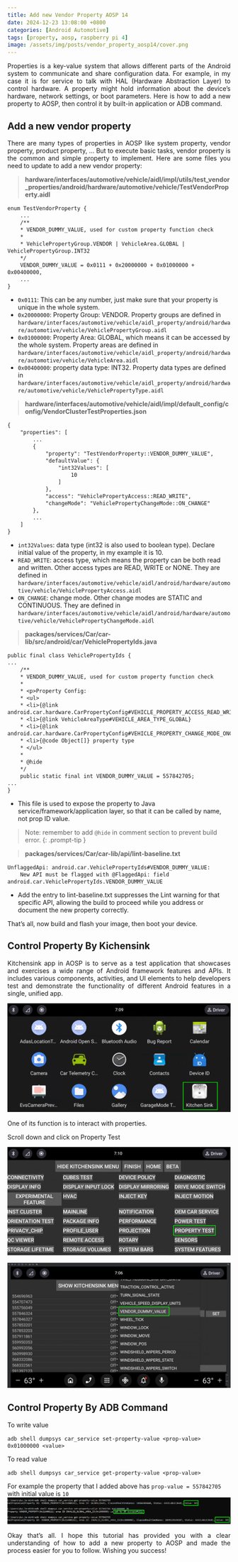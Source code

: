 ```yaml
---
title: Add new Vendor Property AOSP 14
date: 2024-12-23 13:08:00 +0800
categories: [Android Automotive]
tags: [property, aosp, raspberry pi 4]
image: /assets/img/posts/vendor_property_aosp14/cover.png
---
```

<div style="text-align: justify">
Properties is a key-value system that allows different parts of the Android system to communicate and share configuration data. For example, in my case it is for service to talk with HAL (Hardware Abstraction Layer) to control hardware. A property might hold information about the device’s hardware, network settings, or boot parameters. Here is how to add a new property to AOSP, then control it by built-in application or ADB command.
</div>

## Add a new vendor property
<div style="text-align: justify">
There are many types of properties in AOSP like system property, vendor property, product property, … But to execute basic tasks, vendor property is the common and simple property to implement. Here are some files you need to update to add a new vendor property:
</div>

> **hardware/interfaces/automotive/vehicle/aidl/impl/utils/test_vendor_properties/android/hardware/automotive/vehicle/TestVendorProperty.aidl**
```
enum TestVendorProperty {
    ...
    /**
    * VENDOR_DUMMY_VALUE, used for custom property function check
    *
    * VehiclePropertyGroup.VENDOR | VehicleArea.GLOBAL | VehiclePropertyGroup.INT32
    */
    VENDOR_DUMMY_VALUE = 0x0111 + 0x20000000 + 0x01000000 + 0x00400000,
    ...
}
```
* `0x0111`: This can be any number, just make sure that your property is unique in the whole system.
* `0x20000000`: Property Group: VENDOR. Property groups are defined in `hardware/interfaces/automotive/vehicle/aidl_property/android/hardware/automotive/vehicle/VehiclePropertyGroup.aidl`
* `0x01000000`: Property Area: GLOBAL, which means it can be accessed by the whole system. Property areas are defined in `hardware/interfaces/automotive/vehicle/aidl_property/android/hardware/automotive/vehicle/VehicleArea.aidl`
* `0x00400000`: property data type: INT32. Property data types are defined in `hardware/interfaces/automotive/vehicle/aidl_property/android/hardware/automotive/vehicle/VehiclePropertyType.aidl`

> **hardware/interfaces/automotive/vehicle/aidl/impl/default_config/config/VendorClusterTestProperties.json**
```
{
    "properties": [
        ...
        {
            "property": "TestVendorProperty::VENDOR_DUMMY_VALUE",
            "defaultValue": {
                "int32Values": [
                    10
                ]
            },
            "access": "VehiclePropertyAccess::READ_WRITE",
            "changeMode": "VehiclePropertyChangeMode::ON_CHANGE"
        },
        ...
    ]
}
```
* `int32Values`: data type (int32 is also used to boolean type). Declare initial value of the property, in my example it is 10.
* `READ_WRITE`: access type, which means the property can be both read and written. Other access types are READ, WRITE or NONE. They are defined in `hardware/interfaces/automotive/vehicle/aidl/android/hardware/automotive/vehicle/VehiclePropertyAccess.aidl`
* `ON_CHANGE`: change mode. Other change modes are STATIC and CONTINUOUS. They are defined in `hardware/interfaces/automotive/vehicle/aidl/android/hardware/automotive/vehicle/VehiclePropertyChangeMode.aidl`

> **packages/services/Car/car-lib/src/android/car/VehiclePropertyIds.java**
```
public final class VehiclePropertyIds {
...
    /**
    * VENDOR_DUMMY_VALUE, used for custom property function check
    * 
    * <p>Property Config:
    * <ul>
    * <li>{@link android.car.hardware.CarPropertyConfig#VEHICLE_PROPERTY_ACCESS_READ_WRITE}
    * <li>{@link VehicleAreaType#VEHICLE_AREA_TYPE_GLOBAL}
    * <li>{@link android.car.hardware.CarPropertyConfig#VEHICLE_PROPERTY_CHANGE_MODE_ONCHANGE}
    * <li>{@code Object[]} property type
    * </ul>
    *
    * @hide
    */
    public static final int VENDOR_DUMMY_VALUE = 557842705;
...
}
```
* This file is used to expose the property to Java service/framework/application layer, so that it can be called by name, not prop ID value.

<!-- markdownlint-capture -->
<!-- markdownlint-disable -->
> Note: remember to add `@hide` in comment section to prevent build error.
{: .prompt-tip }
<!-- markdownlint-restore -->

> **packages/services/Car/car-lib/api/lint-baseline.txt**
```
UnflaggedApi: android.car.VehiclePropertyIds#VENDOR_DUMMY_VALUE:
    New API must be flagged with @FlaggedApi: field android.car.VehiclePropertyIds.VENDOR_DUMMY_VALUE
```
* Add the entry to lint-baseline.txt suppresses the Lint warning for that specific API, allowing the build to proceed while you address or document the new property correctly.

That’s all, now build and flash your image, then boot your device.

## Control Property By Kichensink
<div style="text-align: justify">
Kitchensink app in AOSP is to serve as a test application that showcases and exercises a wide range of Android framework features and APIs. It includes various components, activities, and UI elements to help developers test and demonstrate the functionality of different Android features in a single, unified app.
</div>

![](/assets/img/posts/vendor_property_aosp14/kitchensink1.png)

One of its function is to interact with properties.

Scroll down and click on Property Test

![](/assets/img/posts/vendor_property_aosp14/kitchensink2.png)

![](/assets/img/posts/vendor_property_aosp14/kitchensink3.png)

## Control Property By ADB Command

To write value
```
adb shell dumpsys car_service set-property-value <prop-value> 0x01000000 <value>
```

To read value
```
adb shell dumpsys car_service get-property-value <prop-value>
```

For example the property that I added above has `prop-value = 557842705` with initial value is `10`
![](/assets/img/posts/vendor_property_aosp14/adb.png)

<div style="text-align: justify">
Okay that’s all. I hope this tutorial has provided you with a clear understanding of how to add a new property to AOSP and made the process easier for you to follow. Wishing you success!
</div>

